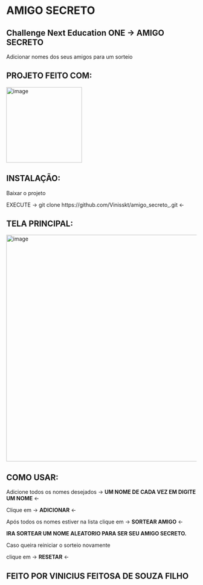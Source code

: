 <h1>AMIGO SECRETO</h1>
<h2>Challenge Next Education ONE -> AMIGO SECRETO</h2>

<p>Adicionar nomes dos seus amigos para um sorteio</p>

<h2>PROJETO FEITO COM:</h2>
<img width="200" height="200" alt="image" src="https://github.com/user-attachments/assets/f395c3f7-f34e-4566-b513-83b0f0f6e742" />

<h2>INSTALAÇÃO:</h2>
<p>Baixar o projeto</p>
<p>EXECUTE -> git clone https://github.com/Vinisskt/amigo_secreto_.git <-</p>

<h2>TELA PRINCIPAL:</h2>

<img width="600" height="600" alt="image" src="https://github.com/user-attachments/assets/97519b20-44b8-4a65-afc1-614ebb4e3d19" />

<h2>COMO USAR:</h2>

<p>Adicione todos os nomes desejados -> <strong> UM NOME DE CADA VEZ EM DIGITE UM NOME</strong> <- </p>
<p>Clique em -> <strong>ADICIONAR</strong> <-</p>
<p>Após todos os nomes estiver na lista clique em -> <strong> SORTEAR AMIGO</strong> <-</p>
<strong> IRA SORTEAR UM NOME ALEATORIO PARA SER SEU AMIGO SECRETO.</strong>
<p></p>
<p>Caso queira reiniciar o sorteio novamente</p>
<p>clique em -> <strong> RESETAR</strong> <-</p>
  
<h2>FEITO POR VINICIUS FEITOSA DE SOUZA FILHO</h2>







